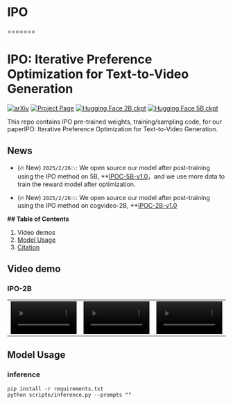 # IPO

=======

# IPO: Iterative Preference Optimization for Text-to-Video Generation

[![arXiv](https://img.shields.io/badge/arXiv-2502.02088-b31b1b.svg)](https://arxiv.org/abs/2502.02088) [![Project Page](https://img.shields.io/badge/Project-Website-blue)](https://yangxlarge.github.io/ipoc//) [![Hugging Face 2B ckpt](https://img.shields.io/badge/%F0%9F%A4%97%20Hugging%20Face-Ckpt2B-yellow)](https://huggingface.co/Fudan-FUXI/IPOC-2B-v1.0) [![Hugging Face 5B ckpt](https://img.shields.io/badge/%F0%9F%A4%97%20Hugging%20Face-Ckpt5B-yellow)](https://huggingface.co/Fudan-FUXI/IPOC-5B-v1.0)

This repo contains IPO pre-trained weights, training/sampling code, for our paperIPO: Iterative Preference Optimization for Text-to-Video Generation.

## News

- (🔥 New) ```2025/2/26```💥: We open source our model after post-training using the IPO method on 5B, **[IPOC-5B-v1.0](https://huggingface.co/Fudan-FUXI/IPOC-5B-v1.0)，and we use more data to train the reward model after optimization.

- (🔥 New) ```2025/2/26```💥: We open source our model after post-training using the IPO method on cogvideo-2B, **[IPOC-2B-v1.0](https://huggingface.co/Fudan-FUXI/IPOC-2B-v1.0)

**## Table of Contents**

1. Video demos
2. [Model Usage](#4-model-usage)
3. [Citation](#7-citation)

## Video demo

### IPO-2B
<table border="0" style="width: 100%; text-align: center; margin-top: 1px;">
  <tr>
    <td><video src="https://github.com/user-attachments/assets/cbdd3d0c-6220-4027-8591-69d055379d67" width="100%" controls autoplay loop muted></video></td>
    <td><video src="https://github.com/user-attachments/assets/d07233c5-2c40-47bd-a7b6-902d149727b0" width="100%" controls autoplay loop muted></video></td>
    <td><video src="https://github.com/user-attachments/assets/56dbbcf7-9a19-42bc-b3a8-6cfb6da4dd30" width="100%" controls autoplay loop muted></video></td>
  </tr>

</table>
    



## Model Usage

### inference

```
pip install -r requirements.txt
python scripte/inference.py --prompts ""
```





  

